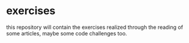 # exercises
this repository will contain the exercises realized through the reading of some articles, maybe some code challenges too.
